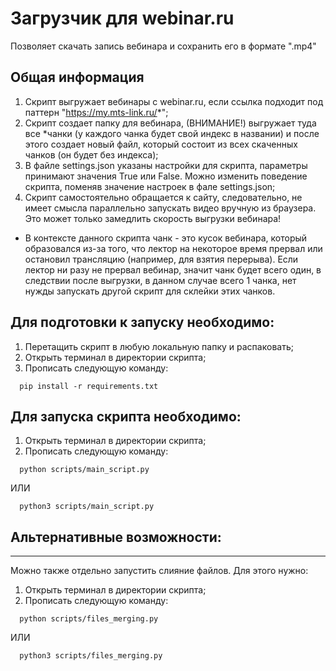 # Загрузчик для webinar.ru

Позволяет скачать запись вебинара и сохранить его в формате ".mp4"

## Общая информация

1) Скрипт выгружает вебинары с webinar.ru, если ссылка подходит под паттерн "https://my.mts-link.ru/*";
2) Скрипт создает папку для вебинара, (ВНИМАНИЕ!) выгружает туда все *чанки (у каждого чанка будет свой индекс в названии) и после этого создает новый файл, который состоит из всех скаченных чанков (он будет без индекса);
3) В файле settings.json указаны настройки для скрипта, параметры принимают значения True или False. Можно изменить поведение скрипта, поменяв значение настроек в фале settings.json;
4) Скрипт самостоятельно обращается к сайту, следовательно, не имеет смысла параллельно запускать видео вручную из браузера. Это может только замедлить скорость выгрузки вебинара!

* В контексте данного скрипта чанк - это кусок вебинара, который образовался из-за того, что лектор на некоторое время
прервал или остановил трансляцию (например, для взятия перерыва). Если лектор ни разу не прервал вебинар, 
значит чанк будет всего один, в следствии после выгрузки, в данном случае всего 1 чанка, нет нужды запускать 
другой скрипт для склейки этих чанков.   

## Для подготовки к запуску необходимо:

1) Перетащить скрипт в любую локальную папку и распаковать;
2) Открыть терминал в директории скрипта;
3) Прописать следующую команду:

```commandline
  pip install -r requirements.txt
```

## Для запуска скрипта необходимо:

1) Открыть терминал в директории скрипта;
2) Прописать следующую команду:

```commandline
  python scripts/main_script.py
```
ИЛИ

```commandline
  python3 scripts/main_script.py
```
## Альтернативные возможности:
-----------------
Можно также отдельно запустить слияние файлов. Для этого нужно:

1) Открыть терминал в директории скрипта;
2) Прописать следующую команду:

```commandline
  python scripts/files_merging.py
```

ИЛИ 

```commandline
  python3 scripts/files_merging.py
```

   